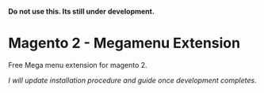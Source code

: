 **Do not use this. Its still under development.**

# Magento 2 - Megamenu Extension
Free Mega menu extension for magento 2. 

*I will update installation procedure and guide once development completes.*

